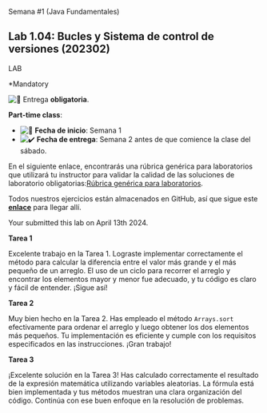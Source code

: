 Semana #1 (Java Fundamentales)
## Lab 1.04: Bucles y Sistema de control de versiones (202302)

LAB

*Mandatory

  

![:100:](https://cdn.jsdelivr.net/npm/@hackmd/emojify.js@2.1.0/dist/images/basic/100.png)  Entrega  **obligatoria**.

  

**Part-time class**:

-   ![:large_blue_circle:](https://cdn.jsdelivr.net/npm/@hackmd/emojify.js@2.1.0/dist/images/basic/large_blue_circle.png)  **Fecha de inicio**: Semana 1
-   ![:heavy_check_mark:](https://cdn.jsdelivr.net/npm/@hackmd/emojify.js@2.1.0/dist/images/basic/heavy_check_mark.png)  **Fecha de entrega**: Semana 2 antes de que comience la clase del sábado.

  

En el siguiente enlace, encontrarás una rúbrica genérica para laboratorios que utilizará tu instructor para validar la calidad de las soluciones de laboratorio obligatorias:[Rúbrica genérica para laboratorios](https://gist.github.com/ironhack-edu/2ee894c81723efb4883dba6fab180bdd).

  

Todos nuestros ejercicios están almacenados en GitHub, así que sigue este  **[enlace](https://github.com/ironhack-labs/lab-java-loops-and-version-control-es)**  para llegar allí.

Your submitted this lab on  April 13th 2024.

**Tarea 1**

Excelente trabajo en la Tarea 1. Lograste implementar correctamente el método para calcular la diferencia entre el valor más grande y el más pequeño de un arreglo. El uso de un ciclo para recorrer el arreglo y encontrar los elementos mayor y menor fue adecuado, y tu código es claro y fácil de entender. ¡Sigue así!


**Tarea 2**

Muy bien hecho en la Tarea 2. Has empleado el método  `Arrays.sort`  efectivamente para ordenar el arreglo y luego obtener los dos elementos más pequeños. Tu implementación es eficiente y cumple con los requisitos especificados en las instrucciones. ¡Gran trabajo!


**Tarea 3**

¡Excelente solución en la Tarea 3! Has calculado correctamente el resultado de la expresión matemática utilizando variables aleatorias. La fórmula está bien implementada y tus métodos muestran una clara organización del código. Continúa con ese buen enfoque en la resolución de problemas.